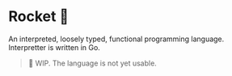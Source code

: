 # Rocket 🚀
An interpreted, loosely typed, functional programming language. Interpretter is written in Go.

> 🚧 WIP. The language is not yet usable.